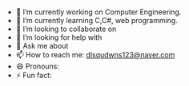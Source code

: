 ### 




- 🔭 I’m currently working on Computer Engineering.
- 🌱 I’m currently learning C,C#, web programming.
- 👯 I’m looking to collaborate on 
- 🤔 I’m looking for help with 
- 💬 Ask me about 
- 📫 How to reach me: dlsqudwns123@naver.com
- 😄 Pronouns: 
- ⚡ Fun fact:


